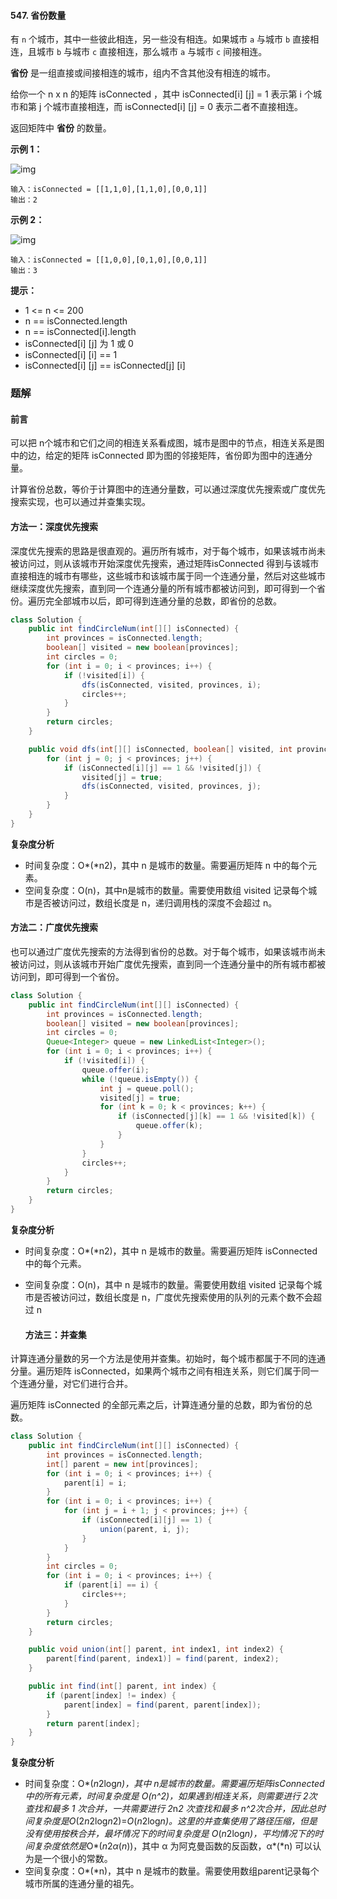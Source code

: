 #### 547. 省份数量

有 `n` 个城市，其中一些彼此相连，另一些没有相连。如果城市 `a` 与城市 `b` 直接相连，且城市 `b` 与城市 `c` 直接相连，那么城市 `a` 与城市 `c` 间接相连。

**省份** 是一组直接或间接相连的城市，组内不含其他没有相连的城市。

给你一个 n x n 的矩阵 isConnected ，其中 isConnected[i] [j] = 1 表示第 i 个城市和第 j 个城市直接相连，而 isConnected[i] [j] = 0 表示二者不直接相连。

返回矩阵中 **省份** 的数量。

**示例 1：**

![img](http://gitlab.wsh-study.com/xp-study/LeeteCode/blob/master/数据结构/基础数据结构/图/images/省份数量/1.jpg)

```shell
输入：isConnected = [[1,1,0],[1,1,0],[0,0,1]]
输出：2
```

**示例 2：**

![img](http://gitlab.wsh-study.com/xp-study/LeeteCode/blob/master/数据结构/基础数据结构/图/images/省份数量/2.jpg)

```shell
输入：isConnected = [[1,0,0],[0,1,0],[0,0,1]]
输出：3
```

**提示：**

* 1 <= n <= 200
* n == isConnected.length
* n == isConnected[i].length
* isConnected[i] [j] 为 1 或 0
* isConnected[i] [i] == 1
* isConnected[i] [j] == isConnected[j] [i]

### 题解

#### 前言

可以把 n个城市和它们之间的相连关系看成图，城市是图中的节点，相连关系是图中的边，给定的矩阵 isConnected 即为图的邻接矩阵，省份即为图中的连通分量。

计算省份总数，等价于计算图中的连通分量数，可以通过深度优先搜索或广度优先搜索实现，也可以通过并查集实现。

#### 方法一：深度优先搜索

深度优先搜索的思路是很直观的。遍历所有城市，对于每个城市，如果该城市尚未被访问过，则从该城市开始深度优先搜索，通过矩阵isConnected 得到与该城市直接相连的城市有哪些，这些城市和该城市属于同一个连通分量，然后对这些城市继续深度优先搜索，直到同一个连通分量的所有城市都被访问到，即可得到一个省份。遍历完全部城市以后，即可得到连通分量的总数，即省份的总数。

```java
class Solution {
    public int findCircleNum(int[][] isConnected) {
        int provinces = isConnected.length;
        boolean[] visited = new boolean[provinces];
        int circles = 0;
        for (int i = 0; i < provinces; i++) {
            if (!visited[i]) {
                dfs(isConnected, visited, provinces, i);
                circles++;
            }
        }
        return circles;
    }

    public void dfs(int[][] isConnected, boolean[] visited, int provinces, int i) {
        for (int j = 0; j < provinces; j++) {
            if (isConnected[i][j] == 1 && !visited[j]) {
                visited[j] = true;
                dfs(isConnected, visited, provinces, j);
            }
        }
    }
}
```

**复杂度分析**

- 时间复杂度：O*(*n2)，其中 n 是城市的数量。需要遍历矩阵 n 中的每个元素。
- 空间复杂度：O(n)，其中n是城市的数量。需要使用数组 visited 记录每个城市是否被访问过，数组长度是 n，递归调用栈的深度不会超过 n。


#### 方法二：广度优先搜索

也可以通过广度优先搜索的方法得到省份的总数。对于每个城市，如果该城市尚未被访问过，则从该城市开始广度优先搜索，直到同一个连通分量中的所有城市都被访问到，即可得到一个省份。

```java
class Solution {
    public int findCircleNum(int[][] isConnected) {
        int provinces = isConnected.length;
        boolean[] visited = new boolean[provinces];
        int circles = 0;
        Queue<Integer> queue = new LinkedList<Integer>();
        for (int i = 0; i < provinces; i++) {
            if (!visited[i]) {
                queue.offer(i);
                while (!queue.isEmpty()) {
                    int j = queue.poll();
                    visited[j] = true;
                    for (int k = 0; k < provinces; k++) {
                        if (isConnected[j][k] == 1 && !visited[k]) {
                            queue.offer(k);
                        }
                    }
                }
                circles++;
            }
        }
        return circles;
    }
}
```

**复杂度分析**

* 时间复杂度：O*(*n2)，其中 n 是城市的数量。需要遍历矩阵 isConnected 中的每个元素。

* 空间复杂度：O(n)，其中 n 是城市的数量。需要使用数组 visited 记录每个城市是否被访问过，数组长度是 n，广度优先搜索使用的队列的元素个数不会超过 n

  #### 方法三：并查集

计算连通分量数的另一个方法是使用并查集。初始时，每个城市都属于不同的连通分量。遍历矩阵 isConnected，如果两个城市之间有相连关系，则它们属于同一个连通分量，对它们进行合并。

遍历矩阵 isConnected 的全部元素之后，计算连通分量的总数，即为省份的总数。

```java
class Solution {
    public int findCircleNum(int[][] isConnected) {
        int provinces = isConnected.length;
        int[] parent = new int[provinces];
        for (int i = 0; i < provinces; i++) {
            parent[i] = i;
        }
        for (int i = 0; i < provinces; i++) {
            for (int j = i + 1; j < provinces; j++) {
                if (isConnected[i][j] == 1) {
                    union(parent, i, j);
                }
            }
        }
        int circles = 0;
        for (int i = 0; i < provinces; i++) {
            if (parent[i] == i) {
                circles++;
            }
        }
        return circles;
    }

    public void union(int[] parent, int index1, int index2) {
        parent[find(parent, index1)] = find(parent, index2);
    }

    public int find(int[] parent, int index) {
        if (parent[index] != index) {
            parent[index] = find(parent, parent[index]);
        }
        return parent[index];
    }
}
```

**复杂度分析**

* 时间复杂度：O*(*n*2log*n)，其中 n是城市的数量。需要遍历矩阵isConnected中的所有元素，时间复杂度是 O(n^2)，如果遇到相连关系，则需要进行 2次查找和最多 1 次合并，一共需要进行 2*n*2 次查找和最多 n^2次合并，因此总时间复杂度是O*(2*n*2log*n*2)=*O*(*n*2log*n)。这里的并查集使用了路径压缩，但是没有使用按秩合并，最坏情况下的时间复杂度是 O*(*n*2log*n)，平均情况下的时间复杂度依然是*O*(*n*2*α*(*n*))，其中 α 为阿克曼函数的反函数，α*(*n) 可以认为是一个很小的常数。
* 空间复杂度：O*(*n)，其中 n 是城市的数量。需要使用数组parent记录每个城市所属的连通分量的祖先。